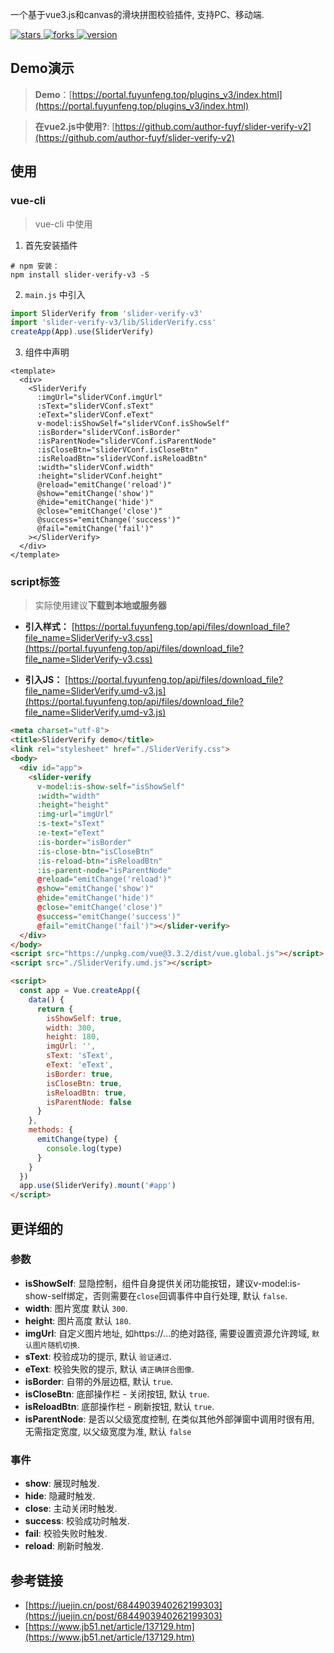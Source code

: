 一个基于vue3.js和canvas的滑块拼图校验插件, 支持PC、移动端.
<p>
  <a href="https://github.com/author-fuyf/slider-verify-v3/stargazers" target="_black">
    <img src="https://img.shields.io/github/stars/author-fuyf/slider-verify-v3?color=%23ffca28&logo=github&style=flat-square" alt="stars" />
  </a>
  <a href="https://github.com/author-fuyf/slider-verify-v3/network/members" target="_black">
    <img src="https://img.shields.io/github/forks/author-fuyf/slider-verify-v3?color=%23ffca28&logo=github&style=flat-square" alt="forks" />
  </a>
  <a href="https://www.npmjs.com/package/slider-verify-v3" target="_black">
    <img src="https://img.shields.io/npm/v/slider-verify-v3?color=%23ffca28&logo=npm&style=flat-square" alt="version" />
  </a>
<!--   <a href="https://www.npmjs.com/package/slider-verify-v3" target="_black">
    <img src="https://img.shields.io/npm/dm/slider-verify-v3?color=%23ffca28&logo=npm&style=flat-square" alt="downloads" />
  </a> -->
</p>

## Demo演示

> **Demo**：[https://portal.fuyunfeng.top/plugins_v3/index.html](https://portal.fuyunfeng.top/plugins_v3/index.html)  

> **在vue2.js中使用?**: [https://github.com/author-fuyf/slider-verify-v2](https://github.com/author-fuyf/slider-verify-v2)  

## 使用

### vue-cli
> vue-cli 中使用

1. 首先安装插件

```shell
# npm 安装：
npm install slider-verify-v3 -S
```

2. `main.js` 中引入

```js
import SliderVerify from 'slider-verify-v3'
import 'slider-verify-v3/lib/SliderVerify.css'
createApp(App).use(SliderVerify)
```

3. 组件中声明

```vue
<template>
  <div>
    <SliderVerify
      :imgUrl="sliderVConf.imgUrl"
      :sText="sliderVConf.sText"
      :eText="sliderVConf.eText"
      v-model:isShowSelf="sliderVConf.isShowSelf"
      :isBorder="sliderVConf.isBorder"
      :isParentNode="sliderVConf.isParentNode"
      :isCloseBtn="sliderVConf.isCloseBtn"
      :isReloadBtn="sliderVConf.isReloadBtn"
      :width="sliderVConf.width"
      :height="sliderVConf.height"
      @reload="emitChange('reload')"
      @show="emitChange('show')"
      @hide="emitChange('hide')"
      @close="emitChange('close')"
      @success="emitChange('success')"
      @fail="emitChange('fail')"
    ></SliderVerify>
  </div>
</template>
```

### script标签
> 实际使用建议**下载到本地或服务器**

- **引入样式：** [https://portal.fuyunfeng.top/api/files/download_file?file_name=SliderVerify-v3.css](https://portal.fuyunfeng.top/api/files/download_file?file_name=SliderVerify-v3.css)

- **引入JS：** [https://portal.fuyunfeng.top/api/files/download_file?file_name=SliderVerify.umd-v3.js](https://portal.fuyunfeng.top/api/files/download_file?file_name=SliderVerify.umd-v3.js)


```html
<meta charset="utf-8">
<title>SliderVerify demo</title>
<link rel="stylesheet" href="./SliderVerify.css">
<body>
  <div id="app">
    <slider-verify 
      v-model:is-show-self="isShowSelf"
      :width="width"
      :height="height"
      :img-url="imgUrl"
      :s-text="sText"
      :e-text="eText"
      :is-border="isBorder"
      :is-close-btn="isCloseBtn"
      :is-reload-btn="isReloadBtn"
      :is-parent-node="isParentNode"
      @reload="emitChange('reload')"
      @show="emitChange('show')"
      @hide="emitChange('hide')"
      @close="emitChange('close')"
      @success="emitChange('success')"
      @fail="emitChange('fail')"></slider-verify>
  </div>
</body>
<script src="https://unpkg.com/vue@3.3.2/dist/vue.global.js"></script>
<script src="./SliderVerify.umd.js"></script>

<script>
  const app = Vue.createApp({
    data() {
      return {
        isShowSelf: true,
        width: 300,
        height: 180,
        imgUrl: '',
        sText: 'sText',
        eText: 'eText',
        isBorder: true,
        isCloseBtn: true,
        isReloadBtn: true,
        isParentNode: false
      }
    },
    methods: {
      emitChange(type) {
        console.log(type)
      }
    }
  })
  app.use(SliderVerify).mount('#app')
</script>
```
## 更详细的
### 参数

- __isShowSelf__: 显隐控制，组件自身提供关闭功能按钮，建议v-model:is-show-self绑定，否则需要在`close`回调事件中自行处理, 默认 `false`.
- __width__: 图片宽度 默认 `300`.
- __height__: 图片高度 默认 `180`.
- __imgUrl__: 自定义图片地址, 如https://...的绝对路径, 需要设置资源允许跨域, `默认图片随机切换`.
- __sText__: 校验成功的提示, 默认 `验证通过`.
- __eText__: 校验失败的提示, 默认 `请正确拼合图像`.
- __isBorder__: 自带的外层边框, 默认 `true`.
- __isCloseBtn__: 底部操作栏 - 关闭按钮, 默认 `true`.
- __isReloadBtn__: 底部操作栏 - 刷新按钮, 默认 `true`.
- __isParentNode__: 是否以父级宽度控制, 在类似其他外部弹窗中调用时很有用, 无需指定宽度, 以父级宽度为准, 默认 `false`

### 事件
- __show__: 展现时触发.
- __hide__: 隐藏时触发.
- __close__: 主动关闭时触发.
- __success__: 校验成功时触发.
- __fail__: 校验失败时触发.
- __reload__: 刷新时触发.


## 参考链接

- [https://juejin.cn/post/6844903940262199303](https://juejin.cn/post/6844903940262199303)
- [https://www.jb51.net/article/137129.htm](https://www.jb51.net/article/137129.htm)


